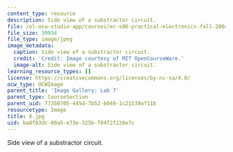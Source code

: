 ```yaml
---
content_type: resource
description: Side view of a substractor circuit.
file: /ol-ocw-studio-app/courses/ec-s06-practical-electronics-fall-2004/ba8f03dc80a5e73e325bf84f2f226e7c_6.jpg
file_size: 39934
file_type: image/jpeg
image_metadata:
  caption: Side view of a substractor circuit.
  credit: 'Credit: Image courtesy of MIT OpenCourseWare.'
  image-alt: Side view of a substractor circuit.
learning_resource_types: []
license: https://creativecommons.org/licenses/by-nc-sa/4.0/
ocw_type: OCWImage
parent_title: 'Image Gallery: Lab 7'
parent_type: CourseSection
parent_uid: 77350705-445d-7b52-6049-1c21539af11b
resourcetype: Image
title: 6.jpg
uid: ba8f03dc-80a5-e73e-325b-f84f2f226e7c
---
```

Side view of a substractor circuit.
